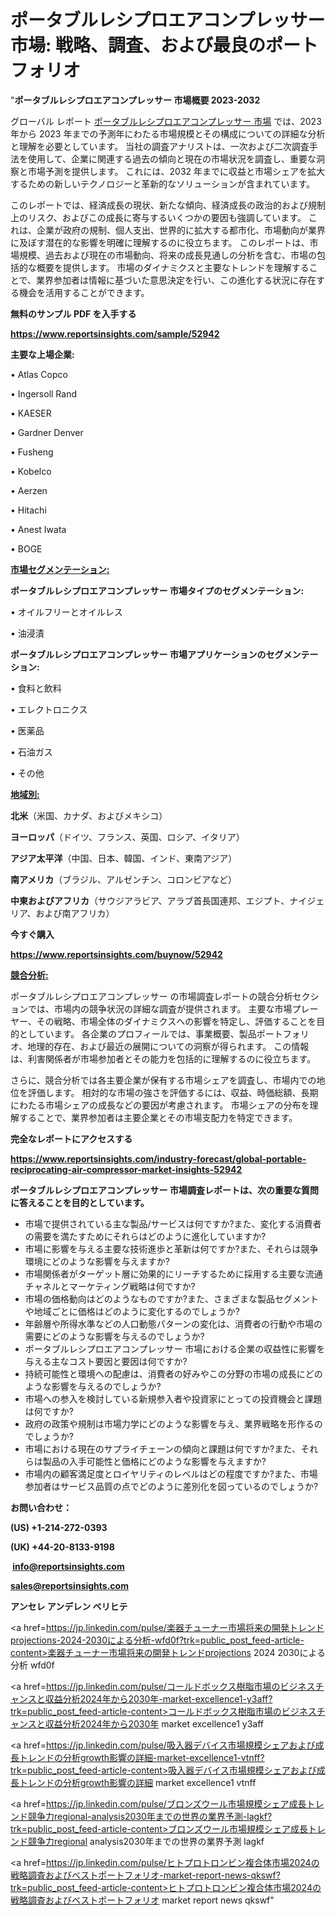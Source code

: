 # ポータブルレシプロエアコンプレッサー 市場: 戦略、調査、および最良のポートフォリオ

"<strong>ポータブルレシプロエアコンプレッサー 市場概要 2023-2032</strong>

グローバル レポート <a href=https://www.reportsinsights.com/sample/52942>ポータブルレシプロエアコンプレッサー 市場</a> では、2023 年から 2023 年までの予測年にわたる市場規模とその構成についての詳細な分析と理解を必要としています。 当社の調査アナリストは、一次および二次調査手法を使用して、企業に関連する過去の傾向と現在の市場状況を調査し、重要な洞察と市場予測を提供します。 これには、2032 年までに収益と市場シェアを拡大​​するための新しいテクノロジーと革新的なソリューションが含まれています。

このレポートでは、経済成長の現状、新たな傾向、経済成長の政治的および規制上のリスク、およびこの成長に寄与するいくつかの要因も強調しています。 これは、企業が政府の規制、個人支出、世界的に拡大する都市化、市場動向が業界に及ぼす潜在的な影響を明確に理解するのに役立ちます。 このレポートは、市場規模、過去および現在の市場動向、将来の成長見通しの分析を含む、市場の包括的な概要を提供します。 市場のダイナミクスと主要なトレンドを理解することで、業界参加者は情報に基づいた意思決定を行い、この進化する状況に存在する機会を活用することができます。

<strong><b>無料のサンプル PDF を入手する</b></strong>

<a href=https://www.reportsinsights.com/sample/52942><strong><u>https://www.reportsinsights.com/sample/52942</u></strong></a>

<strong>主要な上場企業:</strong>

• Atlas Copco

• Ingersoll Rand

• KAESER

• Gardner Denver

• Fusheng

• Kobelco

• Aerzen

• Hitachi

• Anest Iwata

• BOGE

<strong><u>市場セグメンテーション</u></strong><strong><u>:</u></strong>

<strong>ポータブルレシプロエアコンプレッサー 市場タイプのセグメンテーション:</strong>

• オイルフリーとオイルレス

• 油浸漬

<strong>ポータブルレシプロエアコンプレッサー 市場アプリケーションのセグメンテーション:</strong>

• 食料と飲料

• エレクトロニクス

• 医薬品

• 石油ガス

• その他

<strong><u>地域別</u></strong><strong><u>:</u></strong>

<strong>北米</strong>（米国、カナダ、およびメキシコ）

<strong>ヨーロッパ</strong>（ドイツ、フランス、英国、ロシア、イタリア）

<strong>アジア太平洋</strong>（中国、日本、韓国、インド、東南アジア）

<strong>南アメリカ</strong>（ブラジル、アルゼンチン、コロンビアなど）

<strong>中東およびアフリカ</strong>（サウジアラビア、アラブ首長国連邦、エジプト、ナイジェリア、および南アフリカ）

<strong>今すぐ購入</strong>

<a href=https://www.reportsinsights.com/buynow/52942><strong><u>https://www.reportsinsights.com/buynow/52942</u></strong></a>

<strong><u>競合分析:</u></strong>

ポータブルレシプロエアコンプレッサー の市場調査レポートの競合分析セクションでは、市場内の競争状況の詳細な調査が提供されます。 主要な市場プレーヤー、その戦略、市場全体のダイナミクスへの影響を特定し、評価することを目的としています。 各企業のプロフィールでは、事業概要、製品ポートフォリオ、地理的存在、および最近の展開についての洞察が得られます。 この情報は、利害関係者が市場参加者とその能力を包括的に理解するのに役立ちます。

さらに、競合分析では各主要企業が保有する市場シェアを調査し、市場内での地位を評価します。 相対的な市場の強さを評価するには、収益、時価総額、長期にわたる市場シェアの成長などの要因が考慮されます。 市場シェアの分布を理解することで、業界参加者は主要企業とその市場支配力を特定できます。

<strong>完全なレポートにアクセスする</strong>

<a href=https://www.reportsinsights.com/industry-forecast/global-portable-reciprocating-air-compressor-market-insights-52942><strong><u><b>https://www.reportsinsights.com/industry-forecast/global-portable-reciprocating-air-compressor-market-insights-52942</b></u></strong></a>

<strong><b>ポータブルレシプロエアコンプレッサー 市場調査レポートは、次の重要な質問に答えることを目的としています。</b></strong>
<ul>
  <li>市場で提供されている主な製品/サービスは何ですか?また、変化する消費者の需要を満たすためにそれらはどのように進化していますか?</li>
  <li>市場に影響を与える主要な技術進歩と革新は何ですか?また、それらは競争環境にどのような影響を与えますか?</li>
  <li>市場関係者がターゲット層に効果的にリーチするために採用する主要な流通チャネルとマーケティング戦略は何ですか?</li>
  <li>市場の価格動向はどのようなものですか?また、さまざまな製品セグメントや地域ごとに価格はどのように変化するのでしょうか?</li>
  <li>年齢層や所得水準などの人口動態パターンの変化は、消費者の行動や市場の需要にどのような影響を与えるのでしょうか?</li>
  <li>ポータブルレシプロエアコンプレッサー 市場における企業の収益性に影響を与える主なコスト要因と要因は何ですか?</li>
  <li>持続可能性と環境への配慮は、消費者の好みやこの分野の市場の成長にどのような影響を与えるのでしょうか?</li>
  <li>市場への参入を検討している新規参入者や投資家にとっての投資機会と課題は何ですか?</li>
  <li>政府の政策や規制は市場力学にどのような影響を与え、業界戦略を形作るのでしょうか?</li>
  <li>市場における現在のサプライチェーンの傾向と課題は何ですか?また、それらは製品の入手可能性と価格にどのような影響を与えますか?</li>
  <li>市場内の顧客満足度とロイヤリティのレベルはどの程度ですか?また、市場参加者はサービス品質の点でどのように差別化を図っているのでしょうか?</li>
</ul>
<strong>お問い合わせ：</strong>

<strong>(US) +1-214-272-0393</strong>

<strong>(UK) +44-20-8133-9198</strong>

<strong> </strong><a href=info@reportsinsights.com><strong><u>info@reportsinsights.com</u></strong></a>

<a href=sales@reportsinsights.com><strong><u>sales@reportsinsights.com</u></strong></a>

<strong>アンセレ アンデレン ベリヒテ</strong>

<a href=https://jp.linkedin.com/pulse/楽器チューナー市場将来の開発トレンドprojections-2024-2030による分析-wfd0f?trk=public_post_feed-article-content>楽器チューナー市場将来の開発トレンドprojections 2024 2030による分析 wfd0f</a>

<a href=https://jp.linkedin.com/pulse/コールドボックス樹脂市場のビジネスチャンスと収益分析2024年から2030年-market-excellence1-y3aff?trk=public_post_feed-article-content>コールドボックス樹脂市場のビジネスチャンスと収益分析2024年から2030年 market excellence1 y3aff</a>

<a href=https://jp.linkedin.com/pulse/吸入器デバイス市場規模シェアおよび成長トレンドの分析growth影響の詳細-market-excellence1-vtnff?trk=public_post_feed-article-content>吸入器デバイス市場規模シェアおよび成長トレンドの分析growth影響の詳細 market excellence1 vtnff</a>

<a href=https://jp.linkedin.com/pulse/ブロンズウール市場規模シェア成長トレンド競争力regional-analysis2030年までの世界の業界予測-lagkf?trk=public_post_feed-article-content>ブロンズウール市場規模シェア成長トレンド競争力regional analysis2030年までの世界の業界予測 lagkf</a>

<a href=https://jp.linkedin.com/pulse/ヒトプロトロンビン複合体市場2024の戦略調査およびベストポートフォリオ-market-report-news-qkswf?trk=public_post_feed-article-content>ヒトプロトロンビン複合体市場2024の戦略調査およびベストポートフォリオ market report news qkswf</a>"
